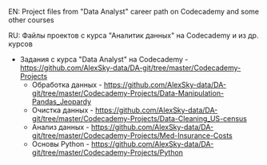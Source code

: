 EN: Project files from "Data Analyst" career path on Codecademy and some other courses

RU: Файлы проектов с курса "Аналитик данных" на Codecademy и из др. курсов

- Задания с курса "Data Analyst" на Codecademy - https://github.com/AlexSky-data/DA-git/tree/master/Codecademy-Projects
	- Обработка данных - https://github.com/AlexSky-data/DA-git/tree/master/Codecademy-Projects/Data-Manipulation-Pandas_Jeopardy
	- Очистка данных - https://github.com/AlexSky-data/DA-git/tree/master/Codecademy-Projects/Data-Cleaning_US-census
	- Анализ данных - https://github.com/AlexSky-data/DA-git/tree/master/Codecademy-Projects/Med-Insurance-Costs
	- Основы Python - https://github.com/AlexSky-data/DA-git/tree/master/Codecademy-Projects/Python
